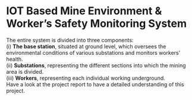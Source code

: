 # IOT Based Mine Environment & Worker’s Safety Monitoring System
<p>The entire system is divided into three components:  <br>
(i) <b>The base station</b>, situated at ground level, which oversees the environmental conditions of various substations and monitors workers' health.  <br>
(ii) <b>Substations</b>, representing the different sections into which the mining area is divided.  <br>
(iii) <b>Workers</b>, representing each individual working underground.  <br>
Have a look at the project report to have a detailed understanding of this project. </p>
